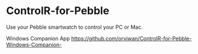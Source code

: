 ControlR-for-Pebble
===================

Use your Pebble smartwatch to control your PC or Mac.

Windows Companion App https://github.com/orviwan/ControlR-for-Pebble-Windows-Companion-
